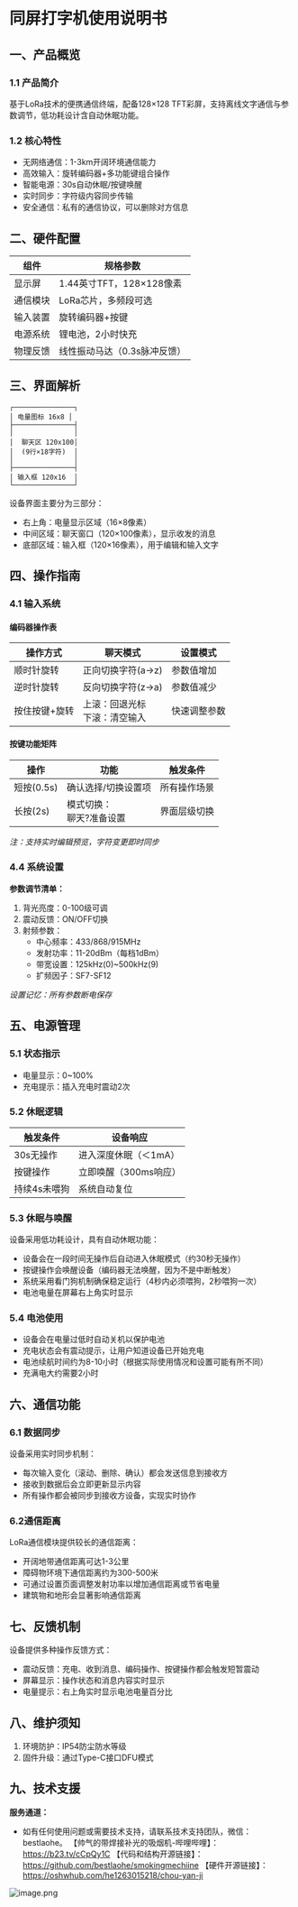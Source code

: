 # 同屏打字机使用说明书

## 一、产品概览

### 1.1 产品简介

基于LoRa技术的便携通信终端，配备128×128 TFT彩屏，支持离线文字通信与参数调节，低功耗设计含自动休眠功能。

### 1.2 核心特性

- 无网络通信：1-3km开阔环境通信能力
- 高效输入：旋转编码器+多功能键组合操作
- 智能电源：30s自动休眠/按键唤醒
- 实时同步：字符级内容同步传输
- 安全通信：私有的通信协议，可以删除对方信息

## 二、硬件配置


| 组件     | 规格参数                     |
| -------- | ---------------------------- |
| 显示屏   | 1.44英寸TFT，128×128像素    |
| 通信模块 | LoRa芯片，多频段可选         |
| 输入装置 | 旋转编码器+按键              |
| 电源系统 | 锂电池，2小时快充            |
| 物理反馈 | 线性振动马达（0.3s脉冲反馈） |

## 三、界面解析

```
┌───────────────┐
│ 电量图标 16x8 │
├───────────────┤
│               │
│  聊天区 120x100│
│  (9行×18字符)  │
│               │
├───────────────┤
│ 输入框 120x16  │
└───────────────┘
```

设备界面主要分为三部分：

- 右上角：电量显示区域（16×8像素）
- 中间区域：聊天窗口（120×100像素），显示收发的消息
- 底部区域：输入框（120×16像素），用于编辑和输入文字

## 四、操作指南

### 4.1 输入系统

#### 编码器操作表


| 操作方式      | 聊天模式                         | 设置模式     |
| ------------- | -------------------------------- | ------------ |
| 顺时针旋转    | 正向切换字符(a→z)               | 参数值增加   |
| 逆时针旋转    | 反向切换字符(z→a)               | 参数值减少   |
| 按住按键+旋转 | 上滚：回退光标<br>下滚：清空输入 | 快速调整参数 |

#### 按键功能矩阵


| 操作       | 功能                        | 触发条件     |
| ---------- | --------------------------- | ------------ |
| 短按(0.5s) | 确认选择/切换设置项         | 所有操作场景 |
| 长按(2s)   | 模式切换：<br>聊天?准备设置 | 界面层级切换 |

*注：支持实时编辑预览，字符变更即时同步*

### 4.4 系统设置

**参数调节清单：**

1. 背光亮度：0-100级可调
2. 震动反馈：ON/OFF切换
3. 射频参数：
   - 中心频率：433/868/915MHz
   - 发射功率：11-20dBm（每档1dBm）
   - 带宽设置：125kHz(0)~500kHz(9)
   - 扩频因子：SF7-SF12

*设置记忆：所有参数断电保存*

## 五、电源管理

### 5.1 状态指示

- 电量显示：0~100%
- 充电提示：插入充电时震动2次

### 5.2 休眠逻辑


| 触发条件     | 设备响应              |
| ------------ | --------------------- |
| 30s无操作    | 进入深度休眠（＜1mA） |
| 按键操作     | 立即唤醒（300ms响应） |
| 持续4s未喂狗 | 系统自动复位          |

### 5.3 休眠与唤醒

设备采用低功耗设计，具有自动休眠功能：

- 设备会在一段时间无操作后自动进入休眠模式（约30秒无操作）
- 按键操作会唤醒设备（编码器无法唤醒，因为不是中断触发）
- 系统采用看门狗机制确保稳定运行（4秒内必须喂狗，2秒喂狗一次）
- 电池电量在屏幕右上角实时显示

### 5.4 电池使用

- 设备会在电量过低时自动关机以保护电池
- 充电状态会有震动提示，让用户知道设备已开始充电
- 电池续航时间约为8-10小时（根据实际使用情况和设置可能有所不同）
- 充满电大约需要2小时


## 六、通信功能

### 6.1 数据同步

设备采用实时同步机制：

- 每次输入变化（滚动、删除、确认）都会发送信息到接收方
- 接收到数据后会立即更新显示内容
- 所有操作都会被同步到接收方设备，实现实时协作

### 6.2通信距离

LoRa通信模块提供较长的通信距离：

- 开阔地带通信距离可达1-3公里
- 障碍物环境下通信距离约为300-500米
- 可通过设置页面调整发射功率以增加通信距离或节省电量
- 建筑物和地形会显著影响通信距离

## 七、反馈机制

设备提供多种操作反馈方式：

- 震动反馈：充电、收到消息、编码操作、按键操作都会触发短暂震动
- 屏幕显示：操作状态和消息内容实时显示
- 电量提示：右上角实时显示电池电量百分比

## 八、维护须知

1. 环境防护：IP54防尘防水等级
2. 固件升级：通过Type-C接口DFU模式

## 九、技术支援

**服务通道：**

- 如有任何使用问题或需要技术支持，请联系技术支持团队，微信：bestlaohe。
【帅气的带焊接补光的吸烟机-哔哩哔哩】： https://b23.tv/cCpQy1C
【代码和结构开源链接】：https://github.com/bestlaohe/smokingmechiine
【硬件开源链接】：https://oshwhub.com/he1263015218/chou-yan-ji

![image.png](https://image.lceda.cn/oshwhub/pullImage/f0e05ef5131d45a69d606a94da0828d8.png)
